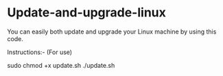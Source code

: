 # Update-and-upgrade-linux

You can easily both update and upgrade your Linux machine by using this code.

Instructions:- (For use)

sudo chmod +x update.sh        ./update.sh
